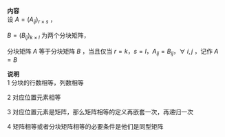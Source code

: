 **内容**  
设  $A=(A_{ij})_{r×s}$ ，  
  
$B=(B_{ij})_{k×l}$  为两个分块矩阵，  
  
分块矩阵 $A$ 等于分块矩阵 $B$ ，当且仅当 $r=k，s=l，A_{ij}=B_{ij}，  
\forall\ i,j$ ，记作 $A=B$  
  
**说明**  
1 分块的行数相等，列数相等  
  
2 对应位置元素相等  
  
3 对应位置元素是矩阵，那么矩阵相等的定义再嵌套一次，再递归一次  
  
4 矩阵相等或者分块矩阵相等的必要条件是他们是同型矩阵  
